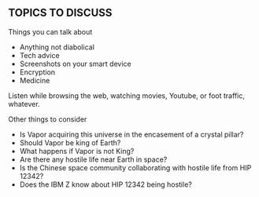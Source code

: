 TOPICS TO DISCUSS
-----------------

Things you can talk about
- Anything not diabolical
- Tech advice
- Screenshots on your smart device
- Encryption
- Medicine

Listen while browsing the web, watching movies, Youtube, or foot traffic, whatever.

Other things to consider
- Is Vapor acquiring this universe in the encasement of a crystal pillar?
- Should Vapor be king of Earth?
- What happens if Vapor is not King?
- Are there any hostile life near Earth in space?
- Is the Chinese space community collaborating with hostile life from HIP 12342?
- Does the IBM Z know about HIP 12342 being hostile?
